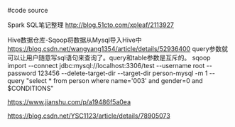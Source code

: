 #code source

Spark SQL笔记整理
http://blog.51cto.com/xpleaf/2113927

Hive数据仓库-Sqoop将数据从Mysql导入Hive中
https://blog.csdn.net/wangyang1354/article/details/52936400
query参数就可以让用户随意写sql语句来查询了。query和table参数是互斥的。
sqoop import --connect jdbc:mysql://localhost:3306/test --username root --password 123456 --delete-target-dir --target-dir person-mysql -m 1 --query "select * from person where name='003' and gender=0 and \$CONDITIONS"

https://www.jianshu.com/p/a19486f5a0ea

https://blog.csdn.net/YSC1123/article/details/78905073